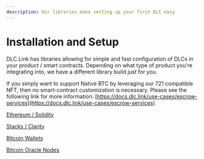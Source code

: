 ```yaml
---
description: Our libraries make setting up your first DLC easy
---
```


# Installation and Setup

DLC.Link has libraries allowing for simple and fast configuration of DLCs in your product / smart contracts. Depending on what type of product you're integrating into, we have a different library build just for you.

If you simply want to support Native BTC by leveraging our 721 compatible NFT, then no smart-contract customization is necessary. Please see the following link for more information: [https://docs.dlc.link/use-cases/escrow-services](https://docs.dlc.link/use-cases/escrow-services)

[Ethereum / Solidity](installation-and-setup/solidity.md)

[Stacks / Clarity](installation-and-setup/stacks-clarity.md)

[Bitcoin Wallets](installation-and-setup/bitcoin-wallets.md)

[Bitcoin Oracle Nodes](installation-and-setup/bitcoin-oracle-nodes.md)
